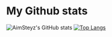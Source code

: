 # My Github stats
![AimSteyz's GitHub stats](https://github-readme-stats.vercel.app/api?username=AimSteyz-ux&hide=issues&show_icons=true&theme=gotham)
[![Top Langs](https://github-readme-stats.vercel.app/api/top-langs/?username=AimSteyz-ux&layout=compact&theme=gotham)](https://github.com/anuraghazra/github-readme-stats)

